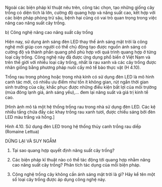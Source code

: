 Ngoài các biện pháp kĩ thuật nêu trên, công tác chọn, tạo những giống cây trồng có diện tích lá lớn, cường độ quang hợp và năng suất cao, kết hợp với các biện pháp phòng trừ sâu, bệnh hại cũng có vai trò quan trọng trong việc nâng cao năng suất cây trồng.

b) Công nghệ nâng cao năng suất cây trồng

Hiện nay, sử dụng ánh sáng đèn LED thay thế ánh sáng mặt trời là công nghệ mới giúp con người có thể chủ động tạo được nguồn ánh sáng có cường độ và thành phần quang phổ phù hợp với quá trình quang hợp ở từng loại cây trồng. Công nghệ này đã được ứng dụng phổ biến ở Việt Nam và trên thế giới với nhiều loại cây trồng, nhất là rau xanh và các cây trồng được nhân giống bằng phương pháp nuôi cấy mô tế bào thực vật (H 4.10).

Trồng rau trong phòng hoặc trong nhà kính có sử dụng đèn LED là mô hình canh tác mới, có nhiều ưu điểm như tốn ít không gian, rút ngắn thời gian sinh trưởng của cây, khắc phục được những điều kiện bất lợi của môi trường (mùa đông lạnh giá, ánh sáng yếu),... đem lại năng suất và giá trị kinh tế cao.

[Hình ảnh mô tả một hệ thống trồng rau trong nhà sử dụng đèn LED. Các kệ nhiều tầng chứa đầy các khay trồng rau xanh tươi, được chiếu sáng bởi đèn LED màu trắng và hồng.]

Hình 4.10. Sử dụng đèn LED trong hệ thống thủy canh trồng rau diếp (Romaine Lettua)

DỪNG LẠI VÀ SUY NGẪM

1. Tại sao quang hợp quyết định năng suất cây trồng?

2. Các biện pháp kĩ thuật nào có thể tác động tới quang hợp nhằm nâng cao năng suất cây trồng? Phân tích tác dụng của mỗi biện pháp.

3. Công nghệ trồng cây không cần ánh sáng mặt trời là gì? Hãy kể tên một số loại cây trồng được áp dụng công nghệ này.